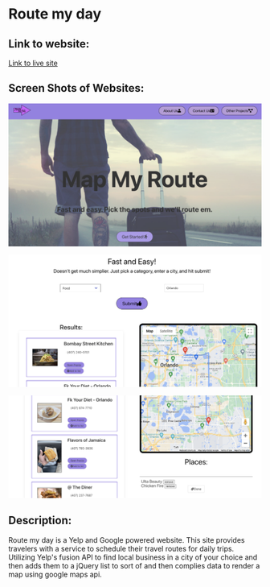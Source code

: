 

# Route my day

 ## Link to website:

 [Link to live site](https://odisclemons.github.io/route-my-day/)



 ## Screen Shots of Websites:
 
 ![img1](./img1.png)
 >>
 ![img2](./img2.png)
 >>
 ![img3](./img3.png)
 

 ## Description:
  Route my day is a Yelp and Google powered website. This site provides travelers with a service to schedule their travel routes for daily trips. Utilizing Yelp's fusion API to find local business in a city of your choice and then adds them to a jQuery list to sort of and then complies data to render a map using google maps api. 

